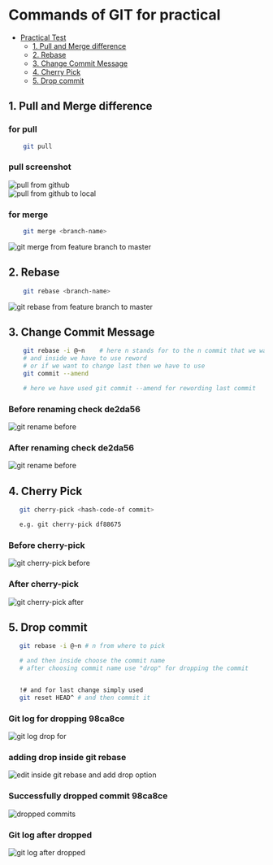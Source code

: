 <h1>Commands of GIT for practical </h1>



<!-- TOC -->

- [Practical Test](#markdown-navigation)
    - [1. Pull and Merge difference](##1.-Pull-and-Merge-difference)
    - [2. Rebase](##2.-Rebase)
    - [3. Change Commit Message](##3.-Change-Commit-Message)
    - [4. Cherry Pick](##4.-Cherry-Pick)
    - [5. Drop commit](##5.-Drop-commit)
    

<!-- /TOC -->


## 1. Pull and Merge difference
### for pull 

```bash
    git pull
```
### pull screenshot

<img src="images/pull_1.png" title="pull from github"/>
<br/>
<img src="images/pull_2.png" title="pull from github to local"/>


### for merge 
```bash
    git merge <branch-name>
```
<img src="images/git_merge.png" title="git merge from feature branch to master" />

<br />

## 2. Rebase

```bash
    git rebase <branch-name>
```
<img src="images/git_rebase.png" title="git rebase from feature branch to master" />



## 3. Change Commit Message

```bash
    git rebase -i @~n    # here n stands for to the n commit that we want to change
    # and inside we have to use reword
    # or if we want to change last then we have to use
    git commit --amend

    # here we have used git commit --amend for rewording last commit
```
<h3>Before renaming check de2da56 </h3>
<img src="images/git_rename_before.png" title="git rename before" />

<h3>After renaming check de2da56 </h3>
<img src="images/git_rename_after.png" title="git rename before" />

## 4. Cherry Pick


```bash
   git cherry-pick <hash-code-of commit>

   e.g. git cherry-pick df88675
```


<h3>Before cherry-pick  </h3>
<img src="images/git_cherry_pick_before.png" title="git cherry-pick before" />

<h3>After cherry-pick  </h3>
<img src="images/git_cherry_pick_after.png" title="git cherry-pick after" />



## 5. Drop commit


```bash
   git rebase -i @~n # n from where to pick

   # and then inside choose the commit name
   # after choosing commit name use "drop" for dropping the commit


   !# and for last change simply used
   git reset HEAD^ # and then commit it

```

<h3>Git log  for dropping 98ca8ce</h3>
<img src="images/git_drop_1.png" title="git log drop for " />

<h3>adding drop inside git rebase</h3>
<img src="images/git_drop_2.png" title="edit inside git rebase and add drop option" />

<h3>Successfully dropped commit 98ca8ce</h3>
<img src="images/git_drop_3.png" title="dropped commits" />

<h3>Git log after dropped</h3>
<img src="images/git_drop_4.png" title="git log after dropped " />



